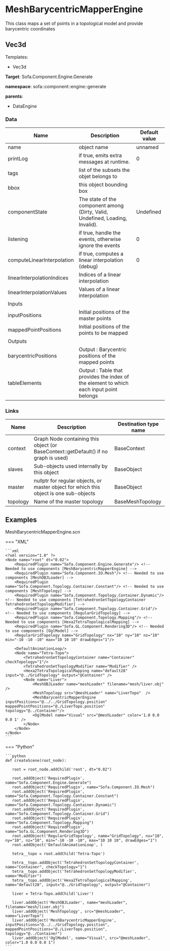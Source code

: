 <!-- generate_doc -->
# MeshBarycentricMapperEngine

This class maps a set of points in a topological model and provide barycentric coordinates


## Vec3d

Templates:

- Vec3d

__Target__: Sofa.Component.Engine.Generate

__namespace__: sofa::component::engine::generate

__parents__:

- DataEngine

### Data

<table>
    <thead>
        <tr>
            <th>Name</th>
            <th>Description</th>
            <th>Default value</th>
        </tr>
    </thead>
    <tbody>
	<tr>
		<td>name</td>
		<td>
object name
		</td>
		<td>unnamed</td>
	</tr>
	<tr>
		<td>printLog</td>
		<td>
if true, emits extra messages at runtime.
		</td>
		<td>0</td>
	</tr>
	<tr>
		<td>tags</td>
		<td>
list of the subsets the objet belongs to
		</td>
		<td></td>
	</tr>
	<tr>
		<td>bbox</td>
		<td>
this object bounding box
		</td>
		<td></td>
	</tr>
	<tr>
		<td>componentState</td>
		<td>
The state of the component among (Dirty, Valid, Undefined, Loading, Invalid).
		</td>
		<td>Undefined</td>
	</tr>
	<tr>
		<td>listening</td>
		<td>
if true, handle the events, otherwise ignore the events
		</td>
		<td>0</td>
	</tr>
	<tr>
		<td>computeLinearInterpolation</td>
		<td>
if true, computes a linear interpolation (debug)
		</td>
		<td>0</td>
	</tr>
	<tr>
		<td>linearInterpolationIndices</td>
		<td>
Indices of a linear interpolation
		</td>
		<td></td>
	</tr>
	<tr>
		<td>linearInterpolationValues</td>
		<td>
Values of a linear interpolation
		</td>
		<td></td>
	</tr>
	<tr>
		<td colspan="3">Inputs</td>
	</tr>
	<tr>
		<td>inputPositions</td>
		<td>
Initial positions of the master points
		</td>
		<td></td>
	</tr>
	<tr>
		<td>mappedPointPositions</td>
		<td>
Initial positions of the points to be mapped
		</td>
		<td></td>
	</tr>
	<tr>
		<td colspan="3">Outputs</td>
	</tr>
	<tr>
		<td>barycentricPositions</td>
		<td>
Output : Barycentric positions of the mapped points
		</td>
		<td></td>
	</tr>
	<tr>
		<td>tableElements</td>
		<td>
Output : Table that provides the index of the element to which each input point belongs
		</td>
		<td></td>
	</tr>

</tbody>
</table>

### Links


| Name | Description | Destination type name |
| ---- | ----------- | --------------------- |
|context|Graph Node containing this object (or BaseContext::getDefault() if no graph is used)|BaseContext|
|slaves|Sub-objects used internally by this object|BaseObject|
|master|nullptr for regular objects, or master object for which this object is one sub-objects|BaseObject|
|topology|Name of the master topology|BaseMeshTopology|

## Examples 

MeshBarycentricMapperEngine.scn

=== "XML"

    ```xml
    <?xml version="1.0" ?>
    <Node name="root" dt="0.02">
        <RequiredPlugin name="Sofa.Component.Engine.Generate"/> <!-- Needed to use components [MeshBarycentricMapperEngine] -->
        <RequiredPlugin name="Sofa.Component.IO.Mesh"/> <!-- Needed to use components [MeshOBJLoader] -->
        <RequiredPlugin name="Sofa.Component.Topology.Container.Constant"/> <!-- Needed to use components [MeshTopology] -->
        <RequiredPlugin name="Sofa.Component.Topology.Container.Dynamic"/> <!-- Needed to use components [TetrahedronSetTopologyContainer TetrahedronSetTopologyModifier] -->
        <RequiredPlugin name="Sofa.Component.Topology.Container.Grid"/> <!-- Needed to use components [RegularGridTopology] -->
        <RequiredPlugin name="Sofa.Component.Topology.Mapping"/> <!-- Needed to use components [Hexa2TetraTopologicalMapping] -->
        <RequiredPlugin name="Sofa.GL.Component.Rendering3D"/> <!-- Needed to use components [OglModel] -->
        <RegularGridTopology name="GridTopology" nx="10" ny="10" nz="10" min="-10 -10 -10" max="10 10 10" drawEdges="1"/>
    
        <DefaultAnimationLoop/>
        <Node name="Tetra-Topo">
            <TetrahedronSetTopologyContainer name="Container" checkTopology="1"/>
            <TetrahedronSetTopologyModifier name="Modifier" />
            <Hexa2TetraTopologicalMapping name="default28" input="@../GridTopology" output="@Container" />
            <Node name="Liver">
                <MeshOBJLoader name="meshLoader" filename="mesh/liver.obj" />
                <MeshTopology src="@meshLoader" name="LiverTopo"  />
                <MeshBarycentricMapperEngine inputPositions="@../../GridTopology.position" mappedPointPositions="@./LiverTopo.position" topology="@../Container"/>
                <OglModel name="Visual" src="@meshLoader" color='1.0 0.0 0.0 1' />
            </Node>
        </Node>
    </Node>
    ```

=== "Python"

    ```python
    def createScene(root_node):

       root = root_node.addChild('root', dt="0.02")

       root.addObject('RequiredPlugin', name="Sofa.Component.Engine.Generate")
       root.addObject('RequiredPlugin', name="Sofa.Component.IO.Mesh")
       root.addObject('RequiredPlugin', name="Sofa.Component.Topology.Container.Constant")
       root.addObject('RequiredPlugin', name="Sofa.Component.Topology.Container.Dynamic")
       root.addObject('RequiredPlugin', name="Sofa.Component.Topology.Container.Grid")
       root.addObject('RequiredPlugin', name="Sofa.Component.Topology.Mapping")
       root.addObject('RequiredPlugin', name="Sofa.GL.Component.Rendering3D")
       root.addObject('RegularGridTopology', name="GridTopology", nx="10", ny="10", nz="10", min="-10 -10 -10", max="10 10 10", drawEdges="1")
       root.addObject('DefaultAnimationLoop', )

       tetra__topo = root.addChild('Tetra-Topo')

       tetra__topo.addObject('TetrahedronSetTopologyContainer', name="Container", checkTopology="1")
       tetra__topo.addObject('TetrahedronSetTopologyModifier', name="Modifier")
       tetra__topo.addObject('Hexa2TetraTopologicalMapping', name="default28", input="@../GridTopology", output="@Container")

       liver = Tetra-Topo.addChild('Liver')

       liver.addObject('MeshOBJLoader', name="meshLoader", filename="mesh/liver.obj")
       liver.addObject('MeshTopology', src="@meshLoader", name="LiverTopo")
       liver.addObject('MeshBarycentricMapperEngine', inputPositions="@../../GridTopology.position", mappedPointPositions="@./LiverTopo.position", topology="@../Container")
       liver.addObject('OglModel', name="Visual", src="@meshLoader", color="1.0 0.0 0.0 1")
    ```

